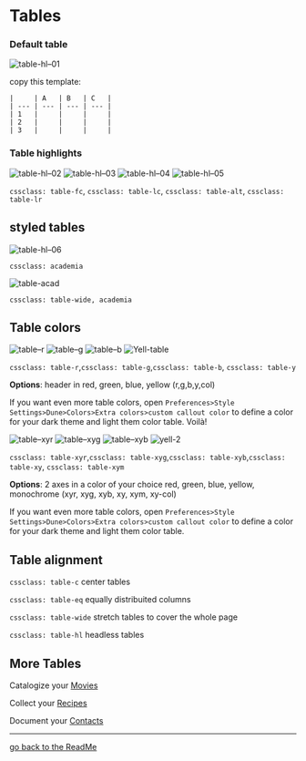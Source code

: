 # Tables

### Default table

![table-hl–01](https://github.com/Jopp-gh/Obsidian-Dune84/assets/48620536/445db4c7-7852-4a29-960b-e8933df5295c)

copy this template:
```
|     | A   | B   | C   |
| --- | --- | --- | --- |
| 1   |     |     |     |
| 2   |     |     |     |
| 3   |     |     |     |
```

### Table highlights


![table-hl–02](https://github.com/Jopp-gh/Obsidian-Dune84/assets/48620536/8657f42d-3d19-422b-9e60-6abb866ef7c6) ![table-hl–03](https://github.com/Jopp-gh/Obsidian-Dune84/assets/48620536/23dd85f2-f057-4912-81a1-81616bdcf8a8) ![table-hl–04](https://github.com/Jopp-gh/Obsidian-Dune84/assets/48620536/26df94c6-d06c-41b9-9477-ef5007bb1546) ![table-hl–05](https://github.com/Jopp-gh/Obsidian-Dune84/assets/48620536/c0666afa-5173-4697-baff-fdb2d37a8e62)


`cssclass: table-fc`, `cssclass: table-lc`, `cssclass: table-alt`, `cssclass: table-lr`


## styled tables

![table-hl–06](https://github.com/Jopp-gh/Obsidian-Dune84/assets/48620536/bb84d0a8-3d8c-4a34-83e6-e3465c9395f1)

`cssclass: academia`

![table-acad](https://github.com/Jopp-gh/Obsidian-Dune84/assets/48620536/5a00380f-16d0-45e0-81fc-0f66957419e5)

`cssclass: table-wide, academia`


## Table colors

![table–r](https://github.com/Jopp-gh/Obsidian-Dune84/assets/48620536/e0ab79c1-86af-46cb-a88e-ecc140d5727b)
![table–g](https://github.com/Jopp-gh/Obsidian-Dune84/assets/48620536/275ea630-fb3b-48a7-8f0c-f1b9a8a2fc88)
![table–b](https://github.com/Jopp-gh/Obsidian-Dune84/assets/48620536/5ff1adf7-acf2-4bd2-9046-36b5f3921775)
![Yell-table](https://github.com/Jopp-gh/Obsidian-Dune84/assets/48620536/d1297d75-00cf-4c70-b966-19ef4c063624)

`cssclass: table-r`,`cssclass: table-g`,`cssclass: table-b`, `cssclass: table-y`

**Options**: header in red, green, blue, yellow (r,g,b,y,col)

If you want even more table colors, open `Preferences>Style Settings>Dune>Colors>Extra colors>custom callout color` to define a color for your dark theme and light them color table. Voilà!


![table–xyr](https://github.com/Jopp-gh/Obsidian-Dune84/assets/48620536/ebfb71d0-bd61-42d5-9011-2d56a9bdbee1)
![table–xyg](https://github.com/Jopp-gh/Obsidian-Dune84/assets/48620536/dc4f72ff-9896-4b54-97da-c6236e1328ba)
![table–xyb](https://github.com/Jopp-gh/Obsidian-Dune84/assets/48620536/f7d50e37-70f2-4524-b2c5-d04ab7b11ce2)
![yell-2](https://github.com/Jopp-gh/Obsidian-Dune84/assets/48620536/3a4ca667-23e8-40bc-a4ff-0ebebb9c1833)

`cssclass: table-xyr`,`cssclass: table-xyg`,`cssclass: table-xyb`,`cssclass: table-xy`, `cssclass: table-xym`

**Options**: 2 axes in a color of your choice red, green, blue, yellow, monochrome (xyr, xyg, xyb, xy, xym, xy-col)

If you want even more table colors, open `Preferences>Style Settings>Dune>Colors>Extra colors>custom callout color` to define a color for your dark theme and light them color table. 


## Table alignment

`cssclass: table-c`
center tables

`cssclass: table-eq`
equally distribuited columns

`cssclass: table-wide`
stretch tables to cover the whole page

`cssclass: table-hl`
headless tables

## More Tables

Catalogize your [Movies](https://github.com/Jopp-gh/Obsidian-Dune84/blob/main/Wiki/Movie%20list.md) 

Collect your [Recipes](https://github.com/Jopp-gh/Obsidian-Dune84/blob/main/Wiki/Recipes.md)

Document your [Contacts](https://github.com/Jopp-gh/Obsidian-Dune84/blob/main/Wiki/Contacts.md)


---
[go back to the ReadMe](https://github.com/Jopp-gh/Obsidian-Dune84/tree/main)

